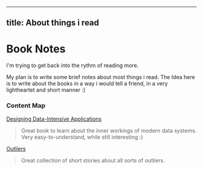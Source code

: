 
---
title: About things i read
---
# Book Notes

I'm trying to get back into the rythm of reading more.

My plan is to write some brief notes about most things i read.
The Idea here is to write about the books in a way i would tell a friend, in a very lightheartet and short manner :)

### Content Map
[Designing Data-Intensive Applications](Designing%20Data-Intensive%20Applications.md)
> Great book to learn about the inner workings of modern data systems.
> Very easy-to-understand, while still interesting :)

[Outliers](Outliers.md)
> Great collection of short stories about all sorts of outliers.


